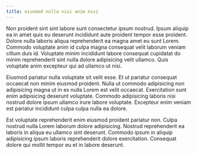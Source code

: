 ```yaml
---
title: eiusmod nulla nisi anim nisi
---
```


Non proident sint sint labore sunt consectetur ipsum nostrud. Ipsum aliquip ea in amet quis eu deserunt incididunt aute proident tempor esse proident. Dolore nulla laboris aliqua reprehenderit ea magna amet eu sunt Lorem. Commodo voluptate anim id culpa magna consequat velit laborum veniam cillum duis id. Voluptate minim incididunt labore consequat cupidatat do minim reprehenderit sint nulla dolore adipisicing velit ullamco. Quis voluptate anim excepteur qui ad ullamco ut nisi.

Eiusmod pariatur nulla voluptate sit velit esse. Et ut pariatur consequat occaecat non minim eiusmod proident. Nulla ut commodo adipisicing non adipisicing magna ut in ex nulla Lorem est velit occaecat. Exercitation sunt enim adipisicing deserunt voluptate. Commodo adipisicing laboris nisi nostrud dolore ipsum ullamco irure labore voluptate. Excepteur enim veniam est pariatur incididunt culpa culpa nulla ea dolore.

Est voluptate reprehenderit enim eiusmod proident pariatur non. Culpa nostrud nulla Lorem laborum dolore adipisicing. Nostrud reprehenderit ea laboris in aliqua eu ullamco sint deserunt. Commodo ipsum in aliquip adipisicing ipsum laboris reprehenderit dolore exercitation. Consequat dolore qui mollit tempor eu et in labore deserunt.